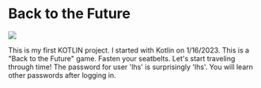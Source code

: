 # Back to the Future

<img src="https://raw.githubusercontent.com/lhsradek/bttf/blob/main/bttf-app/src/main/webapp/res/Back-to-the-future-logo.svg?sanitize=true&raw=true"/>

This is my first KOTLIN project. I started with Kotlin on 1/16/2023. This is a "Back to the Future" game. Fasten your seatbelts. Let's start traveling through time! The password for user 'lhs' is surprisingly 'lhs'. You will learn other passwords after logging in.
